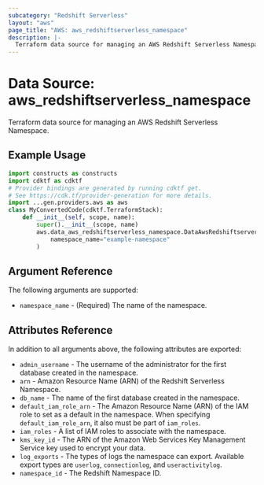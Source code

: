 ```yaml
---
subcategory: "Redshift Serverless"
layout: "aws"
page_title: "AWS: aws_redshiftserverless_namespace"
description: |-
  Terraform data source for managing an AWS Redshift Serverless Namespace.
---
```


# Data Source: aws_redshiftserverless_namespace

Terraform data source for managing an AWS Redshift Serverless Namespace.

## Example Usage

```python
import constructs as constructs
import cdktf as cdktf
# Provider bindings are generated by running cdktf get.
# See https://cdk.tf/provider-generation for more details.
import ...gen.providers.aws as aws
class MyConvertedCode(cdktf.TerraformStack):
    def __init__(self, scope, name):
        super().__init__(scope, name)
        aws.data_aws_redshiftserverless_namespace.DataAwsRedshiftserverlessNamespace(self, "example",
            namespace_name="example-namespace"
        )
```

## Argument Reference

The following arguments are supported:

* `namespace_name` - (Required) The name of the namespace.

## Attributes Reference

In addition to all arguments above, the following attributes are exported:

* `admin_username` - The username of the administrator for the first database created in the namespace.
* `arn` - Amazon Resource Name (ARN) of the Redshift Serverless Namespace.
* `db_name` - The name of the first database created in the namespace.
* `default_iam_role_arn` - The Amazon Resource Name (ARN) of the IAM role to set as a default in the namespace. When specifying `default_iam_role_arn`, it also must be part of `iam_roles`.
* `iam_roles` - A list of IAM roles to associate with the namespace.
* `kms_key_id` - The ARN of the Amazon Web Services Key Management Service key used to encrypt your data.
* `log_exports` - The types of logs the namespace can export. Available export types are `userlog`, `connectionlog`, and `useractivitylog`.
* `namespace_id` - The Redshift Namespace ID.

<!-- cache-key: cdktf-0.17.0-pre.15 input-03da26e7245b5a741788975cee04d30216f3703b642ba890e43294a02b21ab87 -->